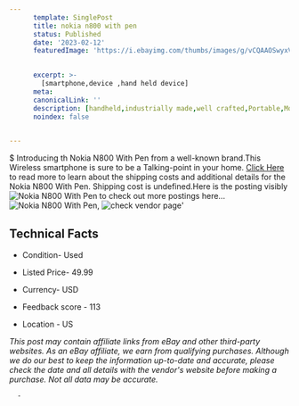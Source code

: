 ```yaml
---
      template: SinglePost
      title: nokia n800 with pen
      status: Published
      date: '2023-02-12'
      featuredImage: 'https://i.ebayimg.com/thumbs/images/g/vCQAAOSwyxVjn7aV/s-l225.jpg'
       

      excerpt: >-
        [smartphone,device ,hand held device]
      meta:
      canonicalLink: ''
      description: [handheld,industrially made,well crafted,Portable,Mobile,Compact,Convenient,Lightweight,Maneuverable,Man-portable,Miniature,Carriable,Hand-held,Light,Holdable,Transportable,Mobile device,Pocket-sized,On-the-go,Wireless,Cordless,Compact size,Convenient size, smartphone,device ,hand held device]
      noindex: false
      

---
```

$
      Introducing th Nokia N800 With Pen from a well-known brand.This Wireless smartphone is sure to be a Talking-point in your home. [Click Here](https://www.ebay.com/itm/354529729014?hash=item528b9e59f6%3Ag%3AvCQAAOSwyxVjn7aV&mkevt=1&mkcid=1&mkrid=711-53200-19255-0&campid=%253CePNCampaignId%253E&customid=%253CreferenceId%253E&toolid=10049) to read more to learn about the shipping costs and additional details for the Nokia N800 With Pen. Shipping cost is undefined.Here is the posting visibly ![Nokia N800 With Pen](https://i.ebayimg.com/thumbs/images/g/vCQAAOSwyxVjn7aV/s-l225.jpg) to check out more postings here... ![Nokia N800 With Pen](https://i.ebayimg.com/images/g/vCQAAOSwyxVjn7aV/s-l1600.jpg), ![check vendor page](https://origin-galleryplus.ebayimg.com/ws/web/354529729014_2_0_1/225x225.jpg,https://origin-galleryplus.ebayimg.com/ws/web/354529729014_3_0_1/225x225.jpg,https://origin-galleryplus.ebayimg.com/ws/web/354529729014_4_0_1/225x225.jpg,https://origin-galleryplus.ebayimg.com/ws/web/354529729014_5_0_1/225x225.jpg,https://origin-galleryplus.ebayimg.com/ws/web/354529729014_6_0_1/225x225.jpg,https://origin-galleryplus.ebayimg.com/ws/web/354529729014_7_0_1/225x225.jpg,https://origin-galleryplus.ebayimg.com/ws/web/354529729014_8_0_1/225x225.jpg,https://origin-galleryplus.ebayimg.com/ws/web/354529729014_9_0_1/225x225.jpg)'

      

 ## Technical Facts 



     
      

 - Condition- Used 


      

 - Listed Price- 49.99 


      

 - Currency- USD 


      

 - Feedback score - 113 


      

 - Location - US 


      
      

 *_This post may contain affiliate links from eBay and other third-party websites. As an eBay affiliate, we earn from qualifying purchases. Although we do our best to keep the information up-to-date and accurate, please check the date and all details with the vendor's website before making a purchase. Not all data may be accurate._*




      -
